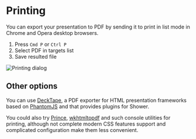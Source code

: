 # Printing

You can export your presentation to PDF by sending it to print in list mode in Chrome and Opera desktop browsers.

1. Press `Cmd P` or `Ctrl P`
2. Select PDF in targets list
3. Save resulted file

![Printing dialog](images/ribbon-printing.png)

## Other options

You can use [DeckTape](https://github.com/astefanutti/decktape), a PDF exporter for HTML presentation frameworks based on [PhantomJS](http://phantomjs.org) and that provides plugins for Shower.

You could also try [Prince](http://princexml.com), [wkhtmltopdf](http://code.google.com/p/wkhtmltopdf) and such console utilities for printing, although not complete modern CSS features support and complicated configuration make them less convenient.
